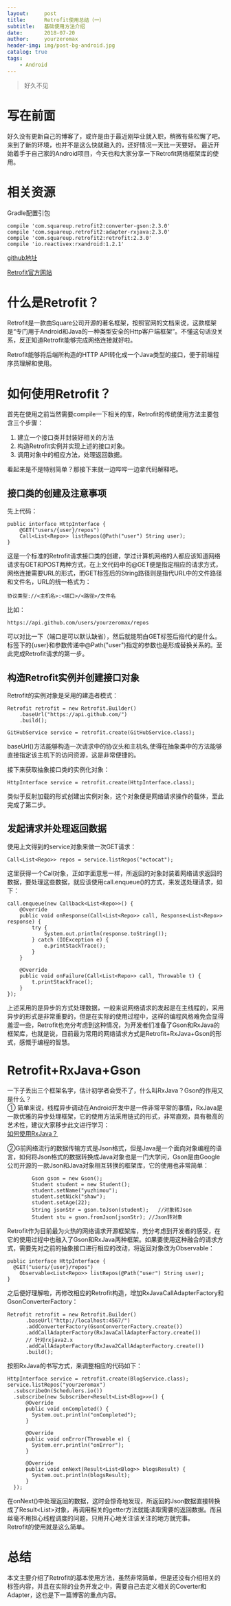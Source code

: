 ```yaml
---
layout:     post
title:      Retrofit使用总结（一）
subtitle:   基础使用方法介绍
date:       2018-07-20
author:     yourzeromax
header-img: img/post-bg-android.jpg
catalog: true
tags:
    - Android
---
```


> 好久不见

# 写在前面
好久没有更新自己的博客了，或许是由于最近刚毕业就入职，稍微有些松懈了吧。来到了新的环境，也并不是这么快就融入的，还好情况一天比一天要好。
最近开始着手于自己家的Android项目，今天也和大家分享一下Retrofit网络框架库的使用。

# 相关资源
 Gradle配置引包
```
compile 'com.squareup.retrofit2:converter-gson:2.3.0'
compile 'com.squareup.retrofit2:adapter-rxjava:2.3.0'
compile 'com.squareup.retrofit2:retrofit:2.3.0'
compile 'io.reactivex:rxandroid:1.2.1'
```
[github地址](https://github.com/square/retrofit)  

[Retrofit官方网站](http://square.github.io/retrofit/)
# 什么是Retrofit？
 Retrofit是一款由Square公司开源的著名框架，按照官网的文档来说，这款框架是“专门用于Android和Java的一种类型安全的Http客户端框架”。不懂这句话没关系，反正知道Retrofit能够完成网络连接就好啦。  
 
 Retrofit能够将后端所构造的HTTP API转化成一个Java类型的接口，便于前端程序员理解和使用。
 
 # 如何使用Retrofit？
 首先在使用之前当然需要compile一下相关的库，Retrofit的传统使用方法主要包含三个步骤：
1.  建立一个接口类并封装好相关的方法
2.  构造Retrofit实例并实现上述的接口对象。
3.  调用对象中的相应方法，处理返回数据。

看起来是不是特别简单？那接下来就一边哔哔一边拿代码解释吧。  

## 接口类的创建及注意事项  
先上代码：
```
public interface HttpInterface {
    @GET("users/{user}/repos")
    Call<List<Repo>> listRepos(@Path("user") String user);
}
```
这是一个标准的Retrofit请求接口类的创建，学过计算机网络的人都应该知道网络请求有GET和POST两种方式，在上文代码中的@GET便是指定相应的请求方式，网络连接需要URL的形式，而GET标签后的String路径则是指代URL中的文件路径和文件名，URL的统一格式为：

```
协议类型://<主机名>:<端口>/<路径>/文件名
```
比如：

```
https://api.github.com/users/yourzeromax/repos
```
可以对比一下（端口是可以默认缺省），然后就能明白GET标签后指代的是什么。标签下的{user}和参数传递中@Path("user")指定的参数也是形成替换关系的。至此完成Retrofit请求的第一步。 

## 构造Retrofit实例并创建接口对象  
Retrofit的实例对象是采用的建造者模式：  

```
Retrofit retrofit = new Retrofit.Builder()
    .baseUrl("https://api.github.com/")
    .build();

GitHubService service = retrofit.create(GitHubService.class);
```
baseUrl()方法能够构造一次请求中的协议头和主机名,使得在抽象类中的方法能够直接指定该主机下的访问资源，这是非常便捷的。  

接下来获取抽象接口类的实例化对象：
```
HttpInterface service = retrofit.create(HttpInterface.class);
```  
类似于反射加载的形式创建出实例对象，这个对象便是网络请求操作的载体，至此完成了第二步。  
## 发起请求并处理返回数据  
使用上文得到的service对象来做一次GET请求：  

```
Call<List<Repo>> repos = service.listRepos("octocat");
```  
这里获得一个Call对象，正如字面意思一样，所返回的对象封装着网络请求返回的数据，要处理这些数据，就应该使用call.enqueue()的方式，来发送处理请求，如下：  

```
call.enqueue(new Callback<List<Repo>>() {
    @Override
    public void onResponse(Call<List<Repo>> call, Response<List<Repo>> response) {
        try {
            System.out.println(response.toString());
        } catch (IOException e) {
            e.printStackTrace();
        }
    }

    @Override
    public void onFailure(Call<List<Repo>> call, Throwable t) {
        t.printStackTrace();
    }
});
```  
上述采用的是异步的方式处理数据，一般来说网络请求的发起是在主线程的，采用异步的形式是非常重要的，但是在实际的使用过程中，这样的编程风格难免会显得羞涩一些，Retrofit也充分考虑到这种情况，为开发者们准备了Gson和RxJava的框架库，也就是说，目前最为常用的网络请求方式是Retrofit+RxJava+Gson的形式，感慨于编程的智慧。  
# Retrofit+RxJava+Gson  
一下子丢出三个框架名字，估计初学者会受不了，什么叫RxJava？Gson的作用又是什么？  
① 简单来说，线程异步调动在Android开发中是一件非常平常的事情，RxJava是一款优雅的异步处理框架，它的使用方法采用链式的形式，非常直观，具有极高的艺术性，建议大家移步此文进行学习：  
[如何使用RxJava？](http://gank.io/post/560e15be2dca930e00da1083)   

②G前网络流行的数据传输方式是Json格式，但是Java是一个面向对象编程的语言，如何将Json格式的数据转换成Java对象也是一门大学问，Gson是由Google公司开源的一款Json和Java对象相互转换的框架库，它的使用也非常简单：  

```
        Gson gson = new Gson();
        Student student = new Student();
        student.setName("yuzhimou");
        student.setNick("shaw");
        student.setAge(22);
        String jsonStr = gson.toJson(student);   //对象转Json
        Student stu = gson.fromJson(jsonStr); //Json转对象
``` 
Retrofit作为目前最为火热的网络请求开源框架库，充分考虑到开发者的感受，在它的使用过程中也融入了Gson和RxJava两种框架。如果要使用这种融合的请求方式，需要先对之前的抽象接口进行相应的改动，将返回对象改为Observable：  
```
public interface HttpInterface {
  @GET("users/{user}/repos")
    Observable<List<Repo>> listRepos(@Path("user") String user);
}
```
之后便好理解啦，再修改相应的Retrofit构造，增加RxJavaCallAdapterFactory和GsonConverterFactory：
```
Retrofit retrofit = new Retrofit.Builder()
      .baseUrl("http://localhost:4567/")
      .addConverterFactory(GsonConverterFactory.create())
      .addCallAdapterFactory(RxJavaCallAdapterFactory.create())
      // 针对rxjava2.x
      .addCallAdapterFactory(RxJava2CallAdapterFactory.create()) 
      .build();
```
按照RxJava的书写方式，来调整相应的代码如下：  

```
HttpInterface service = retrofit.create(BlogService.class);
service.listRepos("yourzeromax")
  .subscribeOn(Schedulers.io())
  .subscribe(new Subscriber<Result<List<Blog>>>() {
      @Override
      public void onCompleted() {
        System.out.println("onCompleted");
      }

      @Override
      public void onError(Throwable e) {
        System.err.println("onError");
      }

      @Override
      public void onNext(Result<List<Blog>> blogsResult) {
        System.out.println(blogsResult);
      }
  });
```  
在onNext()中处理返回的数据，这时会惊奇地发现，所返回的Json数据直接转换成了Result<List<Blog>>对象，再调用相关的getter方法就能读取需要的返回数据。而且丝毫不用担心线程调度的问题，只用开心地关注该关注的地方就完事。  
Retrofit的使用就是这么简单。  
# 总结  
本文主要介绍了Retrofit的基本使用方法，虽然非常简单，但是还没有介绍相关的标签内容，并且在实际的业务开发之中，需要自己去定义相关的Coverter和Adapter，这也是下一篇博客的重点内容。


